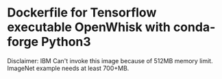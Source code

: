 # Dockerfile for Tensorflow executable OpenWhisk with conda-forge Python3

Disclaimer: IBM Can't invoke this image because of 512MB memory limit. ImageNet
example needs at least 700+MB.


